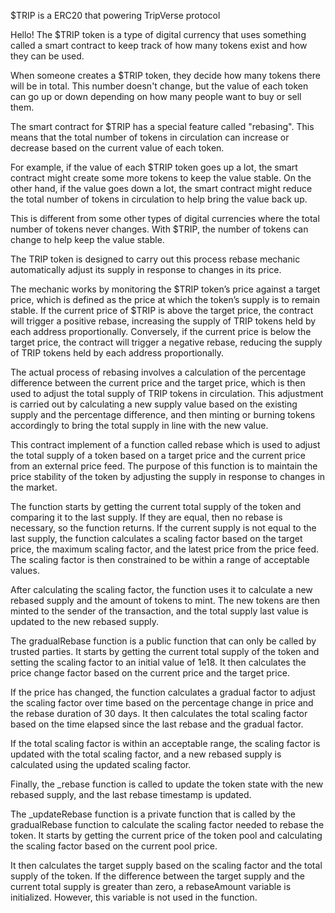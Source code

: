$TRIP is a ERC20 that powering TripVerse protocol

Hello! The $TRIP token is a type of digital currency that uses something called a smart contract to keep track of how many tokens exist and how they can be used.

When someone creates a $TRIP token, they decide how many tokens there will be in total. This number doesn't change, but the value of each token can go up or down depending on how many people want to buy or sell them.

The smart contract for $TRIP has a special feature called "rebasing". This means that the total number of tokens in circulation can increase or decrease based on the current value of each token.

For example, if the value of each $TRIP token goes up a lot, the smart contract might create some more tokens to keep the value stable. On the other hand, if the value goes down a lot, the smart contract might reduce the total number of tokens in circulation to help bring the value back up.

This is different from some other types of digital currencies where the total number of tokens never changes. With $TRIP, the number of tokens can change to help keep the value stable.

The TRIP token is designed to carry out this process rebase mechanic automatically adjust its supply in response to changes in its price.

The mechanic works by monitoring the $TRIP token’s price against a target price, which is defined as the price at which the token’s supply is to remain stable. If the current price of $TRIP is above the target price, the contract will trigger a positive rebase, increasing the supply of TRIP tokens held by each address proportionally. Conversely, if the current price is below the target price, the contract will trigger a negative rebase, reducing the supply of TRIP tokens held by each address proportionally.

The actual process of rebasing involves a calculation of the percentage difference between the current price and the target price, which is then used to adjust the total supply of TRIP tokens in circulation. This adjustment is carried out by calculating a new supply value based on the existing supply and the percentage difference, and then minting or burning tokens accordingly to bring the total supply in line with the new value.

This contract implement of a function called rebase which is used to adjust the total supply of a token based on a target price and the current price from an external price feed. The purpose of this function is to maintain the price stability of the token by adjusting the supply in response to changes in the market.

The function starts by getting the current total supply of the token and comparing it to the last supply. If they are equal, then no rebase is necessary, so the function returns. If the current supply is not equal to the last supply, the function calculates a scaling factor based on the target price, the maximum scaling factor, and the latest price from the price feed. The scaling factor is then constrained to be within a range of acceptable values.

After calculating the scaling factor, the function uses it to calculate a new rebased supply and the amount of tokens to mint. The new tokens are then minted to the sender of the transaction, and the total supply last value is updated to the new rebased supply.

The gradualRebase function is a public function that can only be called by trusted parties. It starts by getting the current total supply of the token and setting the scaling factor to an initial value of 1e18. It then calculates the price change factor based on the current price and the target price.

If the price has changed, the function calculates a gradual factor to adjust the scaling factor over time based on the percentage change in price and the rebase duration of 30 days. It then calculates the total scaling factor based on the time elapsed since the last rebase and the gradual factor.

If the total scaling factor is within an acceptable range, the scaling factor is updated with the total scaling factor, and a new rebased supply is calculated using the updated scaling factor.

Finally, the _rebase function is called to update the token state with the new rebased supply, and the last rebase timestamp is updated.

The _updateRebase function is a private function that is called by the gradualRebase function to calculate the scaling factor needed to rebase the token. It starts by getting the current price of the token pool and calculating the scaling factor based on the current pool price.

It then calculates the target supply based on the scaling factor and the total supply of the token. If the difference between the target supply and the current total supply is greater than zero, a rebaseAmount variable is initialized. However, this variable is not used in the function.

